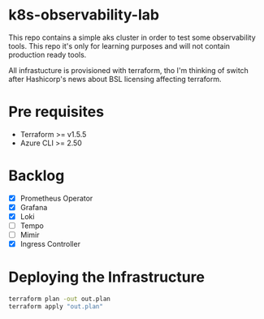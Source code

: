 # k8s-observability-lab

This repo contains a simple aks cluster in order to test some observability tools. This repo it's only for learning purposes and will not contain production ready tools.

All infrastucture is provisioned with terraform, tho I'm thinking of switch after Hashicorp's news about BSL licensing affecting terraform.

# Pre requisites
- Terraform >= v1.5.5
- Azure CLI >= 2.50

# Backlog

- [x] Prometheus Operator
- [x] Grafana
- [x] Loki
- [ ] Tempo
- [ ] Mimir
- [x] Ingress Controller

# Deploying the Infrastructure

```bash
terraform plan -out out.plan
terraform apply "out.plan"
```
